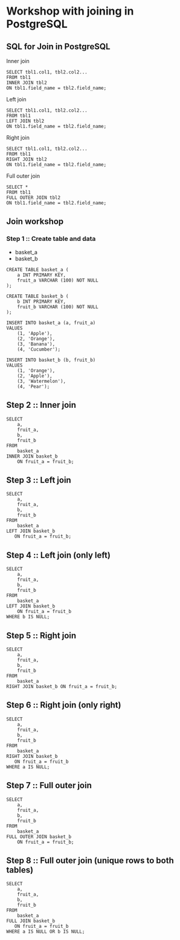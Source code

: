 # Workshop with joining in PostgreSQL

## SQL for Join in PostgreSQL
Inner join
```
SELECT tbl1.col1, tbl2.col2...
FROM tbl1
INNER JOIN tbl2
ON tbl1.field_name = tbl2.field_name;
```

Left join
```
SELECT tbl1.col1, tbl2.col2...
FROM tbl1
LEFT JOIN tbl2
ON tbl1.field_name = tbl2.field_name;
```

Right join
```
SELECT tbl1.col1, tbl2.col2...
FROM tbl1
RIGHT JOIN tbl2
ON tbl1.field_name = tbl2.field_name;
```

Full outer join
```
SELECT *
FROM tbl1
FULL OUTER JOIN tbl2
ON tbl1.field_name = tbl2.field_name;
```

## Join workshop

### Step 1 :: Create table and data
* basket_a
* basket_b
```
CREATE TABLE basket_a (
    a INT PRIMARY KEY,
    fruit_a VARCHAR (100) NOT NULL
);

CREATE TABLE basket_b (
    b INT PRIMARY KEY,
    fruit_b VARCHAR (100) NOT NULL
);

INSERT INTO basket_a (a, fruit_a)
VALUES
    (1, 'Apple'),
    (2, 'Orange'),
    (3, 'Banana'),
    (4, 'Cucumber');

INSERT INTO basket_b (b, fruit_b)
VALUES
    (1, 'Orange'),
    (2, 'Apple'),
    (3, 'Watermelon'),
    (4, 'Pear');
```

## Step 2 :: Inner join
```
SELECT
    a,
    fruit_a,
    b,
    fruit_b
FROM
    basket_a
INNER JOIN basket_b
    ON fruit_a = fruit_b;
```

## Step 3 :: Left join
```
SELECT
    a,
    fruit_a,
    b,
    fruit_b
FROM
    basket_a
LEFT JOIN basket_b 
   ON fruit_a = fruit_b;
```

## Step 4 :: Left join (only left)
```
SELECT
    a,
    fruit_a,
    b,
    fruit_b
FROM
    basket_a
LEFT JOIN basket_b 
    ON fruit_a = fruit_b
WHERE b IS NULL;
```

## Step 5 :: Right join
```
SELECT
    a,
    fruit_a,
    b,
    fruit_b
FROM
    basket_a
RIGHT JOIN basket_b ON fruit_a = fruit_b;
```

## Step 6 :: Right join (only right)
```
SELECT
    a,
    fruit_a,
    b,
    fruit_b
FROM
    basket_a
RIGHT JOIN basket_b 
   ON fruit_a = fruit_b
WHERE a IS NULL;
```

## Step 7 :: Full outer join
```
SELECT
    a,
    fruit_a,
    b,
    fruit_b
FROM
    basket_a
FULL OUTER JOIN basket_b 
    ON fruit_a = fruit_b;
```

## Step 8 :: Full outer join (unique rows to both tables)
```
SELECT
    a,
    fruit_a,
    b,
    fruit_b
FROM
    basket_a
FULL JOIN basket_b 
   ON fruit_a = fruit_b
WHERE a IS NULL OR b IS NULL;
```
